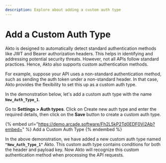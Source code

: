 ```yaml
---
description: Explore about adding a custom auth type
---
```


# Add a Custom Auth Type

Akto is designed to automatically detect standard authentication methods like JWT and Bearer authorization headers. This helps in identifying and addressing potential security threats. However, not all APIs follow standard practices. Hence, Akto also supports custom authentication methods.

For example, suppose your API uses a non-standard authentication method, such as sending the auth token under a non-standard header. In that case, Akto provides the flexibility to set this up as a custom auth type.&#x20;

In the demonstration below, let's add a custom auth type with the name **`New_Auth_Type_1`**.&#x20;

Go to **Settings > Auth types**. Click on Create new auth type and enter the required details, then click on the **Save** button to create a custom auth type.

{% embed url="https://demo.arcade.software/Fh2L5kP2Td0EDF0Vj2Ab?embed=" %}
Add a Custom Auth Type
{% endembed %}

In the above demonstration, we have added a new custom auth type named **`"New_Auth_Type_1"`** Akto. This custom auth type contains conditions for both the header and payload key. Now Akto will recognize this custom authentication method when processing the API requests.
